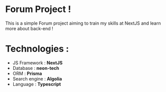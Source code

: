 # Forum Project !

This is a simple Forum project aiming to train my skills at NextJS
and learn more about back-end !

# Technologies :

- JS Framework : **NextJS**
- Database : **neon-tech**
- ORM : **Prisma**
- Search engine : **Algolia**
- Language : **Typescript**
